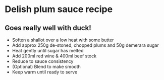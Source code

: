 # Delish plum sauce recipe

## Goes really well with duck!

- Soften a shallot over a low heat with some butter
- Add approx 250g de-stoned, chopped plums and 50g demerara sugar
- Heat gently until sugar has melted
- Add 200ml red wine & 400ml beef stock
- Reduce to sauce consistency
- (Optional) Blend to make smooth
- Keep warm until ready to serve
